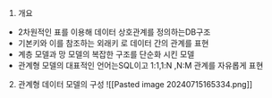 1) 개요
- 2차원적인 표를 이용해 데이터 상호관계를 정의하는DB구조
- 기본키와 이를 참조하는 외래키 로 데이터 간의 관계를 표현
- 계층 모델과 망 모델의 복잡한 구조를 단순화 시킨 모델
- 관계형 모델의 대표적인 언어는SQL이고 1:1,1:N ,N:M 관계를 자유롭게 표현

2) 관계형 데이터 모델의 구성
![[Pasted image 20240715165334.png]]